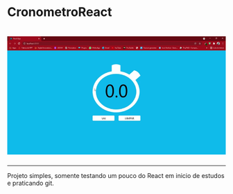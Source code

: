 # CronometroReact

<h1 align="center">
  <img src="./src/cronometro.gif">
</h1>

---

Projeto simples, somente testando um pouco do React em inicio de estudos e praticando git.